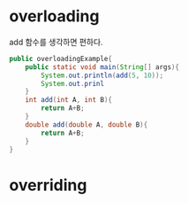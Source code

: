 
# overloading
add 함수를 생각하면 편하다.

```java
public overloadingExample{
	public static void main(String[] args){
		System.out.println(add(5, 10));
		System.out.prinl
	}
	int add(int A, int B){
		return A+B;
	}
	double add(double A, double B){
		return A+B;
	}
}
```

# overriding